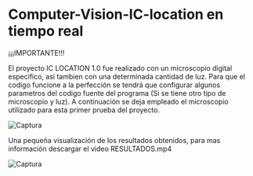 # Computer-Vision-IC-location en tiempo real
¡¡¡IMPORTANTE!!!

El proyecto IC LOCATION 1.0 fue realizado con un microscopio digital especifico, asi tambien con una determinada cantidad de luz. 
Para que el codigo funcione a la perfección se tendrá que configurar algunos parametros del codigo fuente del programa (Si se tiene otro tipo de microscopio y luz).
A continuación se deja empleado el microscopio utilizado para esta primer prueba del proyecto.

![Captura](https://user-images.githubusercontent.com/105075465/208719313-d2ae6272-7d94-45ff-96e2-6f14e2acc304.PNG)

Una pequeña visualización de los resultados obtenidos, para mas información descargar el video RESULTADOS.mp4

![Captura](https://user-images.githubusercontent.com/105075465/208720890-22e69192-16b4-4ecf-9792-3e1d19b8faa8.PNG)
